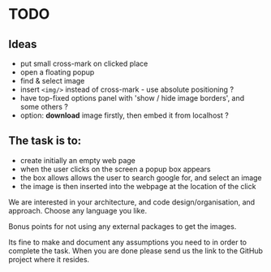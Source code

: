 
# TODO
## Ideas

* put small cross-mark on clicked place
* open a floating popup
* find & select image
* insert `<img/>` instead of cross-mark - use absolute positioning ?
* have top-fixed options panel with 'show / hide image borders', and some others ?
* option: **download** image firstly, then embed it from localhost ?

## The task is to:

* create initially an empty web page
* when the user clicks on the screen a popup box appears
* the box allows allows the user to search google for, and select an image
* the image is then inserted into the webpage at the location of the click

We are interested in your architecture, and code design/organisation, and approach. Choose any language you like.
 
Bonus points for not using any external packages to get the images. 

Its fine to make and document any assumptions you need to in order to complete the task. 
When you are done please send us the link to the GitHub project where it resides.